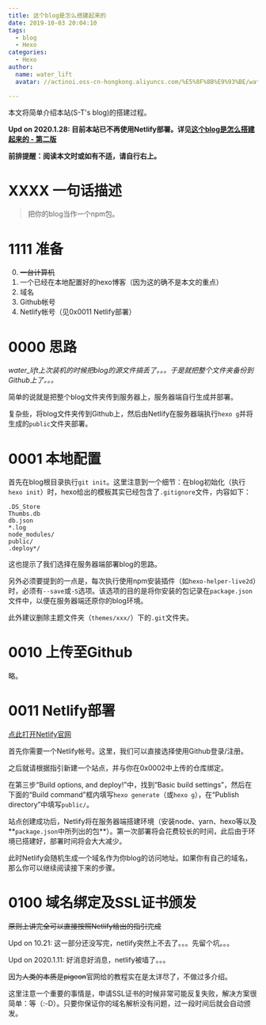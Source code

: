```yaml
---
title: 这个blog是怎么搭建起来的
date: 2019-10-03 20:04:10
tags:
  - blog
  - Hexo
categories:
  - Hexo
author:
  name: water_lift
  avatar: //actinoi.oss-cn-hongkong.aliyuncs.com/%E5%8F%8B%E9%93%BE/water_lift.JPG

---
```


本文将简单介绍本站(S-T's blog)的搭建过程。

**Upd on 2020.1.28: 目前本站已不再使用Netlify部署。详见[这个blog是怎么搭建起来的 - 第二版](/2019/how-this-site-work-v2)**

<!--more-->

**前排提醒：阅读本文时或如有不适，请自行右上。**

# XXXX 一句话描述

> 把你的blog当作一个npm包。

# 1111 准备

0. ~~一台计算机~~
1. 一个已经在本地配置好的hexo博客（因为这的确不是本文的重点）
2. 域名
3. Github帐号
4. Netlify帐号（见0x0011 Netlify部署）

# 0000 思路

*water_lift上次装机的时候把blog的源文件搞丢了。。。于是就把整个文件夹备份到Github上了。。。*

简单的说就是把整个blog文件夹传到服务器上，服务器端自行生成并部署。

复杂些，将blog文件夹传到Github上，然后由Netlify在服务器端执行`hexo g`并将生成的`public`文件夹部署。

# 0001 本地配置

首先在blog根目录执行`git init`。这里注意到一个细节：在blog初始化（执行`hexo init`）时，hexo给出的模板其实已经包含了`.gitignore`文件，内容如下：

```
.DS_Store
Thumbs.db
db.json
*.log
node_modules/
public/
.deploy*/
```

这也提示了我们选择在服务器端部署blog的思路。

另外必须要提到的一点是，每次执行使用npm安装插件（如`hexo-helper-live2d`）时，必须有`--save`或`-S`选项。该选项的目的是将你安装的包记录在`package.json`文件中，以便在服务器端还原你的blog环境。

此外建议删除主题文件夹（`themes/xxx/`）下的`.git`文件夹。

# 0010 上传至Github

略。

# 0011 Netlify部署

[点此打开Netlify官网](https://www.netlify.com/)

首先你需要一个Netlify帐号。这里，我们可以直接选择使用Github登录/注册。

之后就请根据指引新建一个站点，并与你在0x0002中上传的仓库绑定。

在第三步“Build options, and deploy!”中，找到“Basic build settings”，然后在下面的“Build command”框内填写`hexo generate`（或`hexo g`），在“Publish directory”中填写`public/`。

站点创建成功后，Netlify将在服务器端搭建环境（安装node、yarn、hexo等以及**`package.json`中所列出的包**）。第一次部署将会花费较长的时间，此后由于环境已搭建好，部署时间将会大大减少。

此时Netlify会随机生成一个域名作为你blog的访问地址。如果你有自己的域名，那么你可以继续阅读接下来的步骤。

# 0100 域名绑定及SSL证书颁发

~~原则上讲完全可以直接按照Netlify给出的指引完成~~

Upd on 10.21: 这一部分还没写完，netlify突然上不去了。。。先留个坑。。。

Upd on 2020.1.11: 好消息好消息，netlify被墙了。。。

因为~~人类的本质是pigeon~~官网给的教程实在是太详尽了，不做过多介绍。

这里注意一个重要的事情是，申请SSL证书的时候非常可能反复失败，解决方案很简单：等（:-D）。只要你保证你的域名解析没有问题，过一段时间后就会自动颁发。
